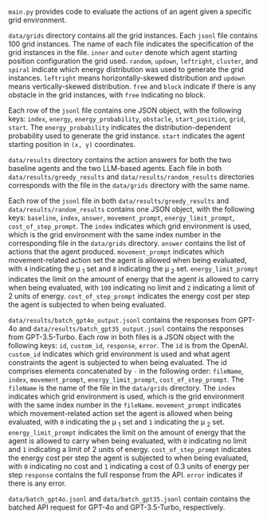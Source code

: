 `main.py` provides code to evaluate the actions of an agent given a specific grid environment.

`data/grids` directory contains all the grid instances. Each `jsonl` file contains 100 grid instances. The name of each file indicates the specification of the grid instances in the file. `inner` and `outer` denote which agent starting position configuration the grid used. `random`, `updown`, `leftright`, `cluster`, and `spiral` indicate which energy distribution was used to generate the grid instances. `leftright` means horizontally-skewed distribution and `updown` means vertically-skewed distribution. `free` and `block` indicate if there is any obstacle in the grid instances, with `free` indicating no block. 

Each row of the `jsonl` file contains one JSON object, with the following keys: `index`, `energy`, `energy_probability`, `obstacle`, `start_position`, `grid`, `start`. The `energy_probability` indicates the distribution-dependent probability used to generate the grid instance. `start` indicates the agent starting position in `(x, y)` coordinates.

`data/results` directory contains the action answers for both the two baseline agents and the two LLM-based agents. Each file in both `data/results/greedy_results` and `data/results/random_results` directories corresponds with the file in the `data/grids` directory with the same name. 

Each row of the `jsonl` file in both `data/results/greedy_results` and `data/results/random_results` contains one JSON object, with the following keys: `baseline`, `index`, `answer`, `movement_prompt`, `energy_limit_prompt`, `cost_of_step_prompt`. The `index` indicates which grid environment is used, which is the grid environment with the same index number in the corresponding file in the `data/grids` directory. `answer` contains the list of actions that the agent produced. `movement_prompt` indicates which movement-related action set the agent is allowed when being evaluated, with `4` indicating the μ <sub>1</sub> set and `8` indicating the μ <sub>2</sub> set. `energy_limit_prompt` indicates the limit on the amount of energy that the agent is allowed to carry when being evaluated, with `100` indicating no limit and `2` indicating a limit of 2 units of energy. `cost_of_step_prompt` indicates the energy cost per step the agent is subjected to when being evaluated. 

`data/results/batch_gpt4o_output.jsonl` contains the responses from GPT-4o and `data/results/batch_gpt35_output.jsonl` contains the responses from GPT-3.5-Turbo. Each row in both files is a JSON object with the following keys: `id`, `custom_id`, `response`, `error`. The `id` is from the OpenAI. `custom_id` indicates which grid environment is used and what agent constraints the agent is subjected to when being evaluated. The id comprises elements concatenated by `-` in the following order: `fileName`, `index`, `movement_prompt`, `energy_limit_prompt`, `cost_of_step_prompt`. The `fileName` is the name of the file in the `data/grids` directory. The `index` indicates which grid environment is used, which is the grid environment with the same index number in the `fileName`. `movement_prompt` indicates which movement-related action set the agent is allowed when being evaluated, with `0` indicating the μ <sub>1</sub> set and `1` indicating the μ <sub>2</sub> set. `energy_limit_prompt` indicates the limit on the amount of energy that the agent is allowed to carry when being evaluated, with `0` indicating no limit and `1` indicating a limit of 2 units of energy. `cost_of_step_prompt` indicates the energy cost per step the agent is subjected to when being evaluated, with `0` indicating no cost and `1` indicating a cost of 0.3 units of energy per step `response` contains the full response from the API. `error` indicates if there is any error. 

`data/batch_gpt4o.jsonl` and `data/batch_gpt35.jsonl` contain contains the batched API request for GPT-4o and GPT-3.5-Turbo, respectively.

